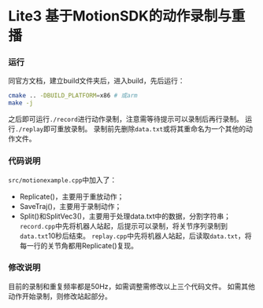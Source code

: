 # Lite3 基于MotionSDK的动作录制与重播
### 运行
同官方文档，建立build文件夹后，进入build，先后运行：
```bash
cmake .. -DBUILD_PLATFORM=x86 # 或arm
make -j
```
之后即可运行`./record`进行动作录制，注意需等待提示可以录制后再行录制。
运行`./replay`即可重放录制。
录制前先删除`data.txt`或将其重命名为一个其他的动作文件。
### 代码说明
`src/motionexample.cpp`中加入了：
- Replicate()，主要用于重放动作；
- SaveTraj()，主要用于录制动作；
- Split()和SplitVec3()，主要用于处理data.txt中的数据，分割字符串；
`record.cpp`中先将机器人站起，后提示可以录制，将关节序列录制到`data.txt`10秒后结束。
`replay.cpp`中先将机器人站起，后读取`data.txt`，将每一行的关节角都用Replicate()复现。
### 修改说明
目前的录制和重复频率都是50Hz，如需调整需修改以上三个代码文件。
如需其他动作开始录制，则修改站起部分。